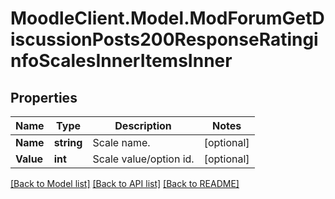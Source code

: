 # MoodleClient.Model.ModForumGetDiscussionPosts200ResponseRatinginfoScalesInnerItemsInner

## Properties

Name | Type | Description | Notes
------------ | ------------- | ------------- | -------------
**Name** | **string** | Scale name. | [optional] 
**Value** | **int** | Scale value/option id. | [optional] 

[[Back to Model list]](../README.md#documentation-for-models) [[Back to API list]](../README.md#documentation-for-api-endpoints) [[Back to README]](../README.md)

